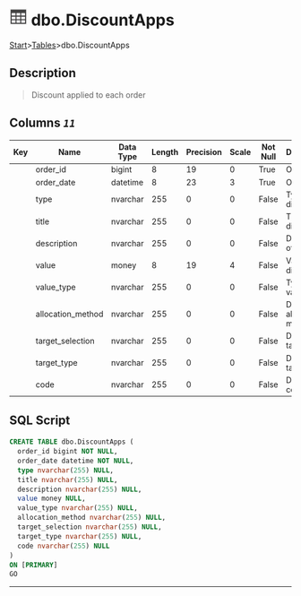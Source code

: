 # ![logo](../Images/table.svg) dbo.DiscountApps

[Start](../start.md)>[Tables](./Tables.md)>dbo.DiscountApps

## [](#Description) Description

> Discount applied to each order

## [](#Columns) Columns _`11`_

|Key|Name|Data Type|Length|Precision|Scale|Not Null|Description
|---|---|---|---|---|---|---|---
| |order_id|bigint|8|19|0|True|Order ID|
| |order_date|datetime|8|23|3|True|Order Date|
| |type|nvarchar|255|0|0|False|Type of discount|
| |title|nvarchar|255|0|0|False|Title of discount|
| |description|nvarchar|255|0|0|False|Description of discount|
| |value|money|8|19|4|False|Value of discount|
| |value_type|nvarchar|255|0|0|False|Type of value|
| |allocation_method|nvarchar|255|0|0|False|Discount allocation method|
| |target_selection|nvarchar|255|0|0|False|Discount target|
| |target_type|nvarchar|255|0|0|False|Discount target type|
| |code|nvarchar|255|0|0|False|Discount code|

## [](#SqlScript) SQL Script

```SQL
CREATE TABLE dbo.DiscountApps (
  order_id bigint NOT NULL,
  order_date datetime NOT NULL,
  type nvarchar(255) NULL,
  title nvarchar(255) NULL,
  description nvarchar(255) NULL,
  value money NULL,
  value_type nvarchar(255) NULL,
  allocation_method nvarchar(255) NULL,
  target_selection nvarchar(255) NULL,
  target_type nvarchar(255) NULL,
  code nvarchar(255) NULL
)
ON [PRIMARY]
GO

```

___
